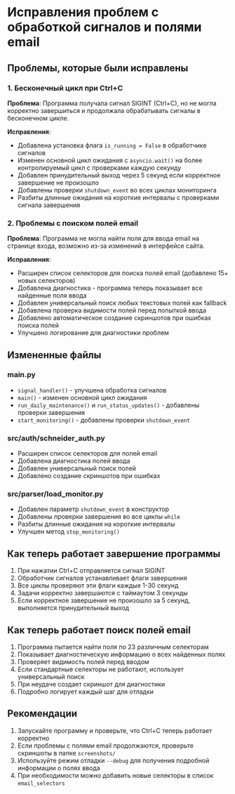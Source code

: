 # Исправления проблем с обработкой сигналов и полями email

## Проблемы, которые были исправлены

### 1. Бесконечный цикл при Ctrl+C
**Проблема**: Программа получала сигнал SIGINT (Ctrl+C), но не могла корректно завершиться и продолжала обрабатывать сигналы в бесконечном цикле.

**Исправления**:
- Добавлена установка флага `is_running = False` в обработчике сигналов
- Изменен основной цикл ожидания с `asyncio.wait()` на более контролируемый цикл с проверками каждую секунду
- Добавлен принудительный выход через 5 секунд если корректное завершение не произошло
- Добавлены проверки `shutdown_event` во всех циклах мониторинга
- Разбиты длинные ожидания на короткие интервалы с проверками сигнала завершения

### 2. Проблемы с поиском полей email
**Проблема**: Программа не могла найти поля для ввода email на странице входа, возможно из-за изменений в интерфейсе сайта.

**Исправления**:
- Расширен список селекторов для поиска полей email (добавлено 15+ новых селекторов)
- Добавлена диагностика - программа теперь показывает все найденные поля ввода
- Добавлен универсальный поиск любых текстовых полей как fallback
- Добавлена проверка видимости полей перед попыткой ввода
- Добавлено автоматическое создание скриншотов при ошибках поиска полей
- Улучшено логирование для диагностики проблем

## Измененные файлы

### main.py
- `signal_handler()` - улучшена обработка сигналов
- `main()` - изменен основной цикл ожидания
- `run_daily_maintenance()` и `run_status_updates()` - добавлены проверки завершения
- `start_monitoring()` - добавлены проверки `shutdown_event`

### src/auth/schneider_auth.py
- Расширен список селекторов для полей email
- Добавлена диагностика полей ввода
- Добавлен универсальный поиск полей
- Добавлено создание скриншотов при ошибках

### src/parser/load_monitor.py
- Добавлен параметр `shutdown_event` в конструктор
- Добавлены проверки завершения во все циклы `while`
- Разбиты длинные ожидания на короткие интервалы
- Улучшен метод `stop_monitoring()`

## Как теперь работает завершение программы

1. При нажатии Ctrl+C отправляется сигнал SIGINT
2. Обработчик сигналов устанавливает флаги завершения
3. Все циклы проверяют эти флаги каждые 1-30 секунд
4. Задачи корректно завершаются с таймаутом 3 секунды
5. Если корректное завершение не произошло за 5 секунд, выполняется принудительный выход

## Как теперь работает поиск полей email

1. Программа пытается найти поля по 23 различным селекторам
2. Показывает диагностическую информацию о всех найденных полях
3. Проверяет видимость полей перед вводом
4. Если стандартные селекторы не работают, использует универсальный поиск
5. При неудаче создает скриншот для диагностики
6. Подробно логирует каждый шаг для отладки

## Рекомендации

1. Запускайте программу и проверьте, что Ctrl+C теперь работает корректно
2. Если проблемы с полями email продолжаются, проверьте скриншоты в папке `screenshots/`
3. Используйте режим отладки `--debug` для получения подробной информации о полях ввода
4. При необходимости можно добавить новые селекторы в список `email_selectors`